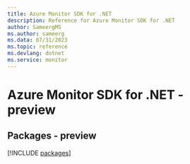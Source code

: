 ```yaml
---
title: Azure Monitor SDK for .NET
description: Reference for Azure Monitor SDK for .NET
author: SameergMS
ms.author: sameerg
ms.data: 07/31/2023
ms.topic: reference
ms.devlang: dotnet
ms.service: monitor
---
```

# Azure Monitor SDK for .NET - preview
## Packages - preview
[!INCLUDE [packages](monitor-index.md)]